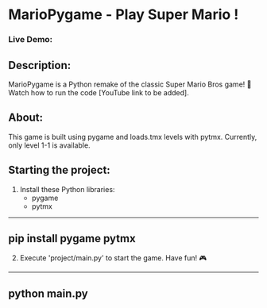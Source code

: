 # MarioPygame - Play Super Mario !

### Live Demo:  

## Description: 
MarioPygame is a Python remake of the classic Super Mario Bros game! 🍄 Watch how to run the code [YouTube link to be added].

## About:
This game is built using pygame and loads.tmx levels with pytmx. Currently, only level 1-1 is available.

## Starting the project:
1. Install these Python libraries:
   - pygame
   - pytmx
---
pip install pygame pytmx
---
2. Execute 'project/main.py' to start the game. Have fun! 🎮
---
python main.py
---

